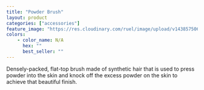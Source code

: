 ```yaml
---
title: "Powder Brush"
layout: product
categories: ["accessories"]
feature_image: "https://res.cloudinary.com/ruel/image/upload/v1438575069/fs/powderbrush.jpg"
colors:
    - color_name: N/A
      hex: ""
      best_seller: ""
---
```

Densely-packed, flat-top brush made of synthetic hair that is used to press powder into the skin and knock off the excess powder on the skin to achieve that beautiful finish.
